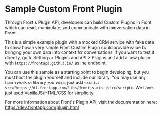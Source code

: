 # Sample Custom Front Plugin
Through Front's Plugin API, developers can build Custom Plugins in Front which can read, manipulate, and communicate with conversation data in Front.

This is a simple example plugin with a mocked CRM service with fake data to show how a very simple Front Custom Plugin could provide value by bringing your own data into context for conversations.  If you want to test it directly, go to Settings > Plugins and API > Plugins and add a new plugin with `https://frontapp.github.io/` as the endpoint.

You can use this sample as a starting point to begin developing, but you must host the plugin yourself and include our library.  You may use any framework or library you wish, just add `<script src="https://dl.frontapp.com/libs/frontjs.min.js"></script>`.  We have just used VanillaJS/HTML/CSS for simplicity.

For more information about Front's Plugin API, visit the documentation here: https://dev.frontapp.com/plugin.html
